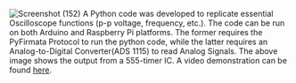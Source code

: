 ![Screenshot (152)](https://github.com/BARNIK-PAL/Portable_Oscilloscope/assets/71713276/b9ad7b98-bc21-43c9-9a7b-71ea659439b0)
A Python code was developed to replicate essential Oscilloscope functions
(p-p voltage, frequency, etc.). The code can be run on both Arduino and
Raspberry Pi platforms. The former requires the PyFirmata Protocol to run the python code, while
the latter requires an Analog-to-Digital Converter(ADS 1115) to read Analog Signals.
The above image shows the output from a 555-timer IC. A video demonstration can be found [here](https://www.youtube.com/watch?v=93eCpJVdneU).
